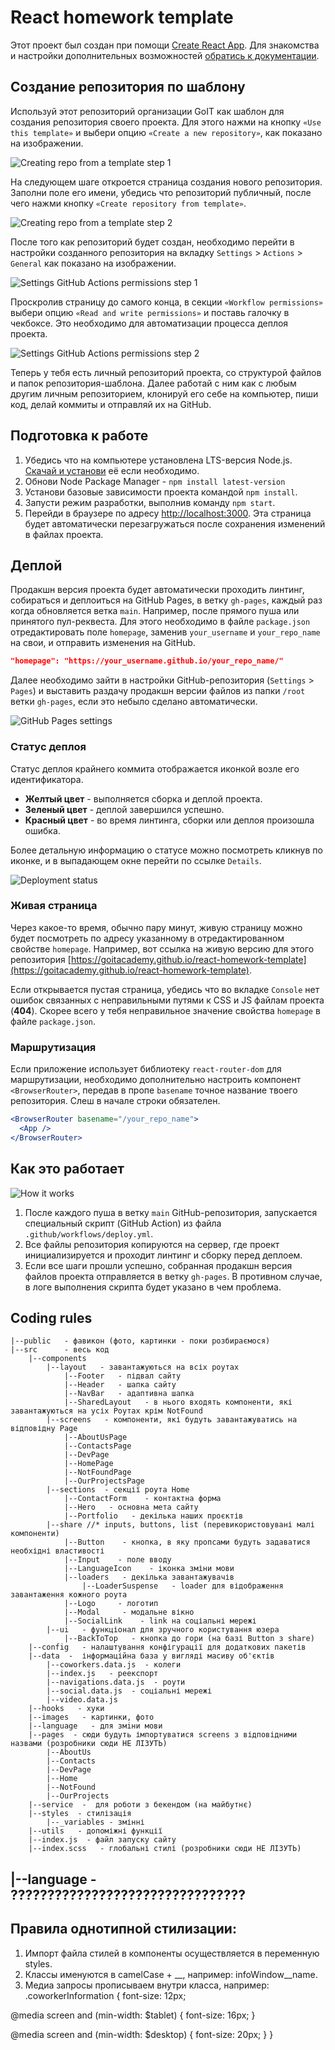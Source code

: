# React homework template

Этот проект был создан при помощи
[Create React App](https://github.com/facebook/create-react-app). Для знакомства
и настройки дополнительных возможностей
[обратись к документации](https://facebook.github.io/create-react-app/docs/getting-started).

## Создание репозитория по шаблону

Используй этот репозиторий организации GoIT как шаблон для создания репозитория
своего проекта. Для этого нажми на кнопку `«Use this template»` и выбери опцию
`«Create a new repository»`, как показано на изображении.

![Creating repo from a template step 1](./assets/template-step-1.png)

На следующем шаге откроется страница создания нового репозитория. Заполни поле
его имени, убедись что репозиторий публичный, после чего нажми кнопку
`«Create repository from template»`.

![Creating repo from a template step 2](./assets/template-step-2.png)

После того как репозиторий будет создан, необходимо перейти в настройки
созданного репозитория на вкладку `Settings` > `Actions` > `General` как
показано на изображении.

![Settings GitHub Actions permissions step 1](./assets/gh-actions-perm-1.png)

Проскролив страницу до самого конца, в секции `«Workflow permissions»` выбери
опцию `«Read and write permissions»` и поставь галочку в чекбоксе. Это
необходимо для автоматизации процесса деплоя проекта.

![Settings GitHub Actions permissions step 2](./assets/gh-actions-perm-2.png)

Теперь у тебя есть личный репозиторий проекта, со структурой файлов и папок
репозитория-шаблона. Далее работай с ним как с любым другим личным репозиторием,
клонируй его себе на компьютер, пиши код, делай коммиты и отправляй их на
GitHub.

## Подготовка к работе

1. Убедись что на компьютере установлена LTS-версия Node.js.
   [Скачай и установи](https://nodejs.org/en/) её если необходимо.
2. Обнови Node Package Manager - `npm install latest-version`
3. Установи базовые зависимости проекта командой `npm install`.
4. Запусти режим разработки, выполнив команду `npm start`.
5. Перейди в браузере по адресу [http://localhost:3000](http://localhost:3000).
   Эта страница будет автоматически перезагружаться после сохранения изменений в
   файлах проекта.

## Деплой

Продакшн версия проекта будет автоматически проходить линтинг, собираться и
деплоиться на GitHub Pages, в ветку `gh-pages`, каждый раз когда обновляется
ветка `main`. Например, после прямого пуша или принятого пул-реквеста. Для этого
необходимо в файле `package.json` отредактировать поле `homepage`, заменив
`your_username` и `your_repo_name` на свои, и отправить изменения на GitHub.

```json
"homepage": "https://your_username.github.io/your_repo_name/"
```

Далее необходимо зайти в настройки GitHub-репозитория (`Settings` > `Pages`) и
выставить раздачу продакшн версии файлов из папки `/root` ветки `gh-pages`, если
это небыло сделано автоматически.

![GitHub Pages settings](./assets/repo-settings.png)

### Статус деплоя

Статус деплоя крайнего коммита отображается иконкой возле его идентификатора.

- **Желтый цвет** - выполняется сборка и деплой проекта.
- **Зеленый цвет** - деплой завершился успешно.
- **Красный цвет** - во время линтинга, сборки или деплоя произошла ошибка.

Более детальную информацию о статусе можно посмотреть кликнув по иконке, и в
выпадающем окне перейти по ссылке `Details`.

![Deployment status](./assets/deploy-status.png)

### Живая страница

Через какое-то время, обычно пару минут, живую страницу можно будет посмотреть
по адресу указанному в отредактированном свойстве `homepage`. Например, вот
ссылка на живую версию для этого репозитория
[https://goitacademy.github.io/react-homework-template](https://goitacademy.github.io/react-homework-template).

Если открывается пустая страница, убедись что во вкладке `Console` нет ошибок
связанных с неправильными путями к CSS и JS файлам проекта (**404**). Скорее
всего у тебя неправильное значение свойства `homepage` в файле `package.json`.

### Маршрутизация

Если приложение использует библиотеку `react-router-dom` для маршрутизации,
необходимо дополнительно настроить компонент `<BrowserRouter>`, передав в пропе
`basename` точное название твоего репозитория. Слеш в начале строки обязателен.

```jsx
<BrowserRouter basename="/your_repo_name">
  <App />
</BrowserRouter>
```

## Как это работает

![How it works](./assets/how-it-works.png)

1. После каждого пуша в ветку `main` GitHub-репозитория, запускается специальный
   скрипт (GitHub Action) из файла `.github/workflows/deploy.yml`.
2. Все файлы репозитория копируются на сервер, где проект инициализируется и
   проходит линтинг и сборку перед деплоем.
3. Если все шаги прошли успешно, собранная продакшн версия файлов проекта
   отправляется в ветку `gh-pages`. В противном случае, в логе выполнения
   скрипта будет указано в чем проблема.

## Coding rules

    |--public   - фавикон (фото, картинки - поки розбираємося)
    |--src      - весь код
        |--components
            |--layout   - завантажуються на всіх роутах
                |--Footer   - підвал сайту
                |--Header   - шапка сайту
                |--NavBar   - адаптивна шапка
                |--SharedLayout   - в нього входять компоненти, які завантажуються на усіх Роутах крім NotFound
            |--screens   - компоненти, які будуть завантажуватись на відповідну Page
                |--AboutUsPage
                |--ContactsPage
                |--DevPage
                |--HomePage
                |--NotFoundPage
                |--OurProjectsPage
            |--sections  - секції роута Home
                |--ContactForm    - контактна форма
                |--Hero   - основна мета сайту
                |--Portfolio   - декілька наших проєктів
            |--share //* inputs, buttons, list (перевикористовувані малі компоненти)
                |--Button    - кнопка, в яку пропсами будуть задаватися необхідні властивості
                |--Input    - поле вводу
                |--LanguageIcon    - іконка зміни мови
                |--loaders   - декілька завантажувачів
                    |--LoaderSuspense   - loader для відображення завантаження кожного роута
                |--Logo     - логотип
                |--Modal     - модальне вікно
                |--SocialLink    - link на соціальні мережі
            |--ui   - функціонал для зручного користування юзера
                |--BackToTop   - кнопка до гори (на базі Button з share)
        |--config   - налаштування конфігурації для додаткових пакетів
        |--data  -  інформаційна база у вигляді масиву об'єктів
            |--coworkers.data.js  - колеги
            |--index.js   - реекспорт
            |--navigations.data.js  - роути
            |--social.data.js  - соціальні мережі
            |--video.data.js
        |--hooks   - хуки
        |--images   - картинки, фото
        |--language   - для змiни мови
        |--pages  - сюди будуть імпортуватися screens з відповідними назвами (розробники сюди НЕ ЛІЗУТЬ)
            |--AboutUs
            |--Contacts
            |--DevPage
            |--Home
            |--NotFound
            |--OurProjects
        |--service  -  для роботи з бекендом (на майбутнє)
        |--styles  - стилізація
            |--_variables - змінні
        |--utils   - допоміжні функції
        |--index.js  - файл запуску сайту
        |--index.scss   - глобальні стилі (розробники сюди НЕ ЛІЗУТЬ)


## |--language - ????????????????????????????????

## Правила однотипной стилизации:
1. Импорт файла стилей в компоненты осуществляется в переменную styles. 
2. Классы именуются в camelCase + __, например: infoWindow__name.
3. Медиа запросы прописываем внутри класса, например:
.coworkerInformation {
  font-size: 12px;

  @media screen and (min-width: $tablet) {
    font-size: 16px;
    }
    
  @media screen and (min-width: $desktop) {
    font-size: 20px;
    }
}




